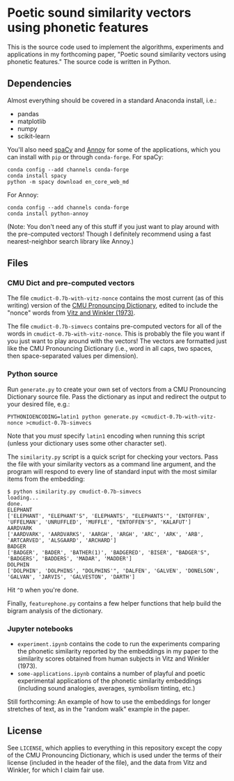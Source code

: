 # Poetic sound similarity vectors using phonetic features

This is the source code used to implement the algorithms, experiments and
applications in my forthcoming paper, "Poetic sound similarity vectors using
phonetic features." The source code is written in Python.

## Dependencies

Almost everything should be covered in a standard Anaconda install, i.e.:

* pandas
* matplotlib
* numpy
* scikit-learn

You'll also need [spaCy](http://spacy.io) and
[Annoy](https://pypi.python.org/pypi/annoy) for some of the applications, which
you can install with `pip` or through `conda-forge`. For spaCy:

    conda config --add channels conda-forge
    conda install spacy
    python -m spacy download en_core_web_md

For Annoy:

    conda config --add channels conda-forge
    conda install python-annoy

(Note: You don't need any of this stuff if you just want to play around with
the pre-computed vectors! Though I definitely recommend using a fast
nearest-neighbor search library like Annoy.)

## Files

### CMU Dict and pre-computed vectors

The file `cmudict-0.7b-with-vitz-nonce` contains the most current (as of this
writing) version of the [CMU Pronouncing
Dictionary](http://www.speech.cs.cmu.edu/cgi-bin/cmudict), edited to include
the "nonce" words from [Vitz and Winkler
(1973)](https://www.researchgate.net/publication/232418589_Predicting_the_Judged_Similarity_of_Sound_of_English_words).

The file `cmudict-0.7b-simvecs` contains pre-computed vectors for all of the
words in `cmudict-0.7b-with-vitz-nonce`. This is probably the file you want if
you just want to play around with the vectors! The vectors are formatted just
like the CMU Pronouncing Dictionary (i.e., word in all caps, two spaces, then
space-separated values per dimension).

### Python source

Run `generate.py` to create your own set of vectors from a CMU Pronouncing
Dictionary source file. Pass the dictionary as input and redirect the output to
your desired file, e.g.:

    PYTHONIOENCODING=latin1 python generate.py <cmudict-0.7b-with-vitz-nonce >cmudict-0.7b-simvecs

Note that you *must* specify `latin1` encoding when running this script (unless
your dictionary uses some other character set).

The `similarity.py` script is a quick script for checking your vectors. Pass
the file with your similarity vectors as a command line argument, and the
program will respond to every line of standard input with the most similar
items from the embedding:

    $ python similarity.py cmudict-0.7b-simvecs
    loading...
    done.
    ELEPHANT
    ['ELEPHANT', "ELEPHANT'S", 'ELEPHANTS', "ELEPHANTS'", 'ENTOFFEN', 'UFFELMAN', 'UNRUFFLED', 'MUFFLE', "ENTOFFEN'S", 'KALAFUT']
    AARDVARK
    ['AARDVARK', 'AARDVARKS', 'AARGH', 'ARGH', 'ARC', 'ARK', 'ARB', 'ARTCARVED', 'ALSGAARD', 'ARCHARD']
    BADGER
    ['BADGER', 'BADER', 'BATHER(1)', 'BADGERED', 'BISER', "BADGER'S", 'BADGERS', 'BADDERS', 'MADAR', 'MADDER']
    DOLPHIN
    ['DOLPHIN', 'DOLPHINS', "DOLPHINS'", 'DALFEN', 'GALVEN', 'DONELSON', 'GALVAN', 'JARVIS', 'GALVESTON', 'DARTH']

Hit `^D` when you're done.

Finally, `featurephone.py` contains a few helper functions that help build the
bigram analysis of the dictionary.

### Jupyter notebooks

* `experiment.ipynb` contains the code to run the experiments comparing the
  phonetic similarity reported by the embeddings in my paper to the similarity
  scores obtained from human subjects in Vitz and Winkler (1973).
* `some-applications.ipynb` contains a number of playful and poetic
  experimental applications of the phonetic similarity embeddings (including
  sound analogies, averages, symbolism tinting, etc.)

Still forthcoming: An example of how to use the embeddings for longer stretches
of text, as in the "random walk" example in the paper.

## License

See `LICENSE`, which applies to everything in this repository except the copy
of the CMU Pronouncing Dictionary, which is used under the terms of their
license (included in the header of the file), and the data from Vitz and
Winkler, for which I claim fair use.
